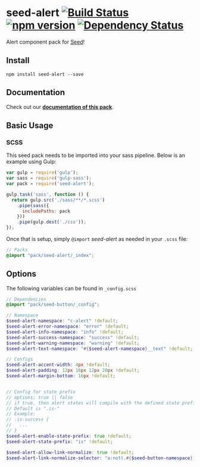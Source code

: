 # seed-alert [![Build Status](https://travis-ci.org/helpscout/seed-alert.svg?branch=master)](https://travis-ci.org/helpscout/seed-alert) [![npm version](https://badge.fury.io/js/seed-alert.svg)](https://badge.fury.io/js/seed-alert) [![Dependency Status](https://david-dm.org/helpscout/seed-alert.svg)](https://david-dm.org/helpscout/seed-alert)

Alert component pack for [Seed](https://github.com/helpscout/seed)!

## Install
```
npm install seed-alert --save
```


## Documentation

Check out our **[documentation of this pack](http://developer.helpscout.net/seed/packs/seed-alert/)**.


## Basic Usage

### SCSS
This seed pack needs to be imported into your sass pipeline. Below is an example using Gulp:


```javascript
var gulp = require('gulp');
var sass = require('gulp-sass');
var pack = require('seed-alert');

gulp.task('sass', function () {
  return gulp.src('./sass/**/*.scss')
    .pipe(sass({
      includePaths: pack
    }))
    .pipe(gulp.dest('./css'));
});
```

Once that is setup, simply `@import` *seed-alert* as needed in your `.scss` file:

```scss
// Packs
@import "pack/seed-alert/_index";
```

## Options

The following variables can be found in `_config.scss`

```scss
// Dependencies
@import "pack/seed-button/_config";

// Namespace
$seed-alert-namespace: "c-alert" !default;
$seed-alert-error-namespace: "error" !default;
$seed-alert-info-namespace: "info" !default;
$seed-alert-success-namespace: "success" !default;
$seed-alert-warning-namespace: "warning" !default;
$seed-alert-text-namespace: "#{$seed-alert-namespace}__text" !default;

// Configs
$seed-alert-accent-width: 4px !default;
$seed-alert-padding: 12px 16px 12px 20px !default;
$seed-alert-margin-bottom: 16px !default;


// Config for state prefix
// options: true || false
// if true, then alert states will compile with the defined state prefix
// Default is ".is-"
// Example:
// .is-success {
//   ...
// }
$seed-alert-enable-state-prefix: true !default;
$seed-alert-state-prefix: "is" !default;

$seed-alert-allow-link-normalize: true !default;
$seed-alert-link-normalize-selector: "a:not(.#{$seed-button-namespace})" !default;
```
